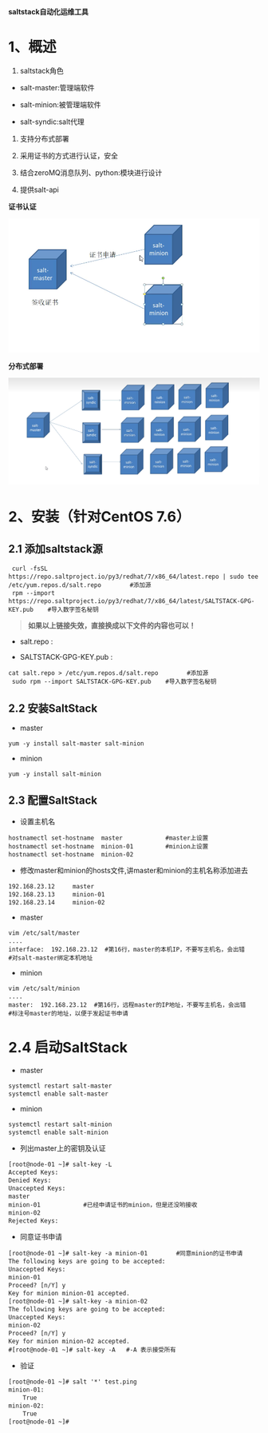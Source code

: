 **saltstack自动化运维工具**

# 1、概述

1. saltstack角色

- salt-master:管理端软件

- salt-minion:被管理端软件

- salt-syndic:salt代理

1. 支持分布式部署

1. 采用证书的方式进行认证，安全

1. 结合zeroMQ消息队列、python:模块进行设计

1. 提供salt-api

**证书认证**

![](images/WEBRESOURCE3364db66c8bac365ae3d5684356aeb92截图.png)

**分布式部署**

![](images/WEBRESOURCEc207d83b275d56c306d63f64c4f6fc80截图.png)

# 2、安装（针对CentOS 7.6）

## 2.1 添加saltstack源

```
 curl -fsSL https://repo.saltproject.io/py3/redhat/7/x86_64/latest.repo | sudo tee /etc/yum.repos.d/salt.repo        #添加源
 rpm --import https://repo.saltproject.io/py3/redhat/7/x86_64/latest/SALTSTACK-GPG-KEY.pub    #导入数字签名秘钥
```

> **如果以上链接失效，直接换成以下文件的内容也可以！**


- salt.repo :  

- SALTSTACK-GPG-KEY.pub : 

```
cat salt.repo > /etc/yum.repos.d/salt.repo        #添加源
 sudo rpm --import SALTSTACK-GPG-KEY.pub    #导入数字签名秘钥
```

## 2.2 安装SaltStack

- master

```
yum -y install salt-master salt-minion
```

- minion

```
yum -y install salt-minion
```

## 2.3 配置SaltStack

- 设置主机名

```
hostnamectl set-hostname  master            #master上设置
hostnamectl set-hostname  minion-01         #minion上设置
hostnamectl set-hostname  minion-02
```

- 修改master和minion的hosts文件,讲master和minion的主机名称添加进去

```
192.168.23.12     master
192.168.23.13     minion-01
192.168.23.14     minion-02  
```

- master 

```
vim /etc/salt/master
....
interface:  192.168.23.12  #第16行，master的本机IP，不要写主机名，会出错
#对salt-master绑定本机地址
```

- minion

```
vim /etc/salt/minion
....
master:  192.168.23.12  #第16行，远程master的IP地址，不要写主机名，会出错
#标注号master的地址，以便于发起证书申请
```

# 2.4 启动SaltStack

- master

```
systemctl restart salt-master
systemctl enable salt-master
```

- minion

```
systemctl restart salt-minion
systemctl enable salt-minion
```

- 列出master上的密钥及认证

```shell
[root@node-01 ~]# salt-key -L
Accepted Keys:
Denied Keys:
Unaccepted Keys:
master
minion-01            #已经申请证书的minion，但是还没哟接收
minion-02
Rejected Keys:
```

- 同意证书申请

```
[root@node-01 ~]# salt-key -a minion-01        #同意minion的证书申请
The following keys are going to be accepted:
Unaccepted Keys:
minion-01
Proceed? [n/Y] y
Key for minion minion-01 accepted.
[root@node-01 ~]# salt-key -a minion-02
The following keys are going to be accepted:
Unaccepted Keys:
minion-02
Proceed? [n/Y] y
Key for minion minion-02 accepted.
#[root@node-01 ~]# salt-key -A   #-A 表示接受所有
```

- 验证

```
[root@node-01 ~]# salt '*' test.ping
minion-01:
    True
minion-02:
    True
[root@node-01 ~]# 
```